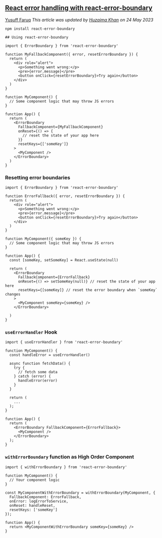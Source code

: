 
## [React error handling with react-error-boundary](https://blog.logrocket.com/react-error-handling-with-react-error-boundary/#use-error-handler-hook)
[Yusuff Faruq](https://blog.logrocket.com/author/yusufffaruq/)
_This article was updated by_ [_Huzaima Khan_](https://blog.logrocket.com/author/huzaimakhan/) _on 24 May 2023_
``` npm
npm install react-error-boundary
```

```
## Using react-error-boundary

import { ErrorBoundary } from 'react-error-boundary'

function MyFallbackComponent({ error, resetErrorBoundary }) {
  return (
    <div role="alert">
      <p>Something went wrong:</p>
      <pre>{error.message}</pre>
      <button onClick={resetErrorBoundary}>Try again</button>
    </div>
  )
}

function MyComponent() {
  // Some component logic that may throw JS errors
}

function App() {
  return (
    <ErrorBoundary
      FallbackComponent={MyFallbackComponent}
      onReset={() => {
        // reset the state of your app here
      }}
      resetKeys={['someKey']}
    >
      <MyComponent />
    </ErrorBoundary>
  )
}
```

### Resetting error boundaries
```
import { ErrorBoundary } from 'react-error-boundary'

function ErrorFallback({ error, resetErrorBoundary }) {
  return (
    <div role="alert">
      <p>Something went wrong:</p>
      <pre>{error.message}</pre>
      <button onClick={resetErrorBoundary}>Try again</button>
    </div>
  )
}

function MyComponent({ someKey }) {
  // Some component logic that may throw JS errors
}

function App() {
  const [someKey, setSomeKey] = React.useState(null)

  return (
    <ErrorBoundary
      FallbackComponent={ErrorFallback}
      onReset={() => setSomeKey(null)} // reset the state of your app here
      resetKeys={[someKey]} // reset the error boundary when `someKey` changes
    >
      <MyComponent someKey={someKey} />
    </ErrorBoundary>
 
  )
}
```

### `useErrorHandler` Hook
```
import { useErrorHandler } from 'react-error-boundary'

function MyComponent() {
  const handleError = useErrorHandler()

  async function fetchData() {
    try {
      // fetch some data
    } catch (error) {
      handleError(error)
    }
  }

  return (
    ...
  );
}

function App() {
  return (
    <ErrorBoundary FallbackComponent={ErrorFallback}>
      <MyComponent />
    </ErrorBoundary>
  );
}
```

### `withErrorBoundary` function as High Order Component
```
import { withErrorBoundary } from 'react-error-boundary'

function MyComponent() {
  // Your component logic
}

const MyComponentWithErrorBoundary = withErrorBoundary(MyComponent, {
  FallbackComponent: ErrorFallback,
  onError: logErrorToService,
  onReset: handleReset,
  resetKeys: ['someKey']
});

function App() {
  return <MyComponentWithErrorBoundary someKey={someKey} />
}
```